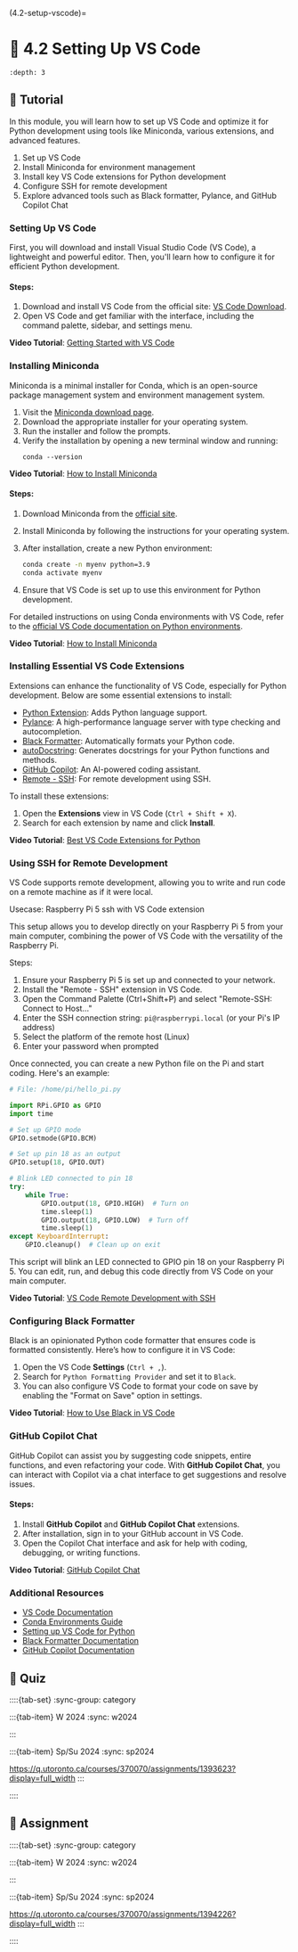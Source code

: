 
(4.2-setup-vscode)=
# 🧩 4.2 Setting Up VS Code

```{contents}
:depth: 3
```

## 🔰 Tutorial

In this module, you will learn how to set up VS Code and optimize it for Python development using tools like Miniconda, various extensions, and advanced features.

1. Set up VS Code
2. Install Miniconda for environment management
3. Install key VS Code extensions for Python development
4. Configure SSH for remote development
5. Explore advanced tools such as Black formatter, Pylance, and GitHub Copilot Chat

### Setting Up VS Code

First, you will download and install Visual Studio Code (VS Code), a lightweight and powerful editor. Then, you'll learn how to configure it for efficient Python development.

#### Steps:

1. Download and install VS Code from the official site: [VS Code Download](https://code.visualstudio.com/).
2. Open VS Code and get familiar with the interface, including the command palette, sidebar, and settings menu.

**Video Tutorial**: [Getting Started with VS Code](https://www.youtube.com/watch?v=VqCgcpAypFQ)

### Installing Miniconda

Miniconda is a minimal installer for Conda, which is an open-source package management system and environment management system.

1. Visit the [Miniconda download page](https://docs.conda.io/en/latest/miniconda.html).
2. Download the appropriate installer for your operating system.
3. Run the installer and follow the prompts.
4. Verify the installation by opening a new terminal window and running:
   ```
   conda --version
   ```

**Video Tutorial**: [How to Install Miniconda](https://www.youtube.com/watch?v=oHHbsMfyNR4&pp=ygUYSG93IHRvIEluc3RhbGwgTWluaWNvbmRh)

#### Steps:

1. Download Miniconda from the [official site](https://docs.conda.io/en/latest/miniconda.html).
2. Install Miniconda by following the instructions for your operating system.
3. After installation, create a new Python environment:
   ```bash
   conda create -n myenv python=3.9
   conda activate myenv
   ```

4. Ensure that VS Code is set up to use this environment for Python development.

For detailed instructions on using Conda environments with VS Code, refer to the [official VS Code documentation on Python environments](https://code.visualstudio.com/docs/python/environments).

**Video Tutorial**: [How to Install Miniconda](https://www.youtube.com/watch?v=oHHbsMfyNR4&pp=ygUYSG93IHRvIEluc3RhbGwgTWluaWNvbmRh)

### Installing Essential VS Code Extensions

Extensions can enhance the functionality of VS Code, especially for Python development. Below are some essential extensions to install:

- [Python Extension](https://marketplace.visualstudio.com/items?itemName=ms-python.python): Adds Python language support.
- [Pylance](https://marketplace.visualstudio.com/items?itemName=ms-python.vscode-pylance): A high-performance language server with type checking and autocompletion.
- [Black Formatter](https://marketplace.visualstudio.com/items?itemName=ms-python.black-formatter): Automatically formats your Python code.
- [autoDocstring](https://marketplace.visualstudio.com/items?itemName=njpwerner.autodocstring): Generates docstrings for your Python functions and methods.
- [GitHub Copilot](https://marketplace.visualstudio.com/items?itemName=GitHub.copilot): An AI-powered coding assistant.
- [Remote - SSH](https://marketplace.visualstudio.com/items?itemName=ms-vscode-remote.remote-ssh): For remote development using SSH.

To install these extensions:
1. Open the **Extensions** view in VS Code (`Ctrl + Shift + X`).
2. Search for each extension by name and click **Install**.

**Video Tutorial**: [Best VS Code Extensions for Python](https://www.youtube.com/watch?v=fj2tuTIcUys&pp=ygUiQmVzdCBWUyBDb2RlIEV4dGVuc2lvbnMgZm9yIFB5dGhvbg%3D%3D)

### Using SSH for Remote Development

VS Code supports remote development, allowing you to write and run code on a remote machine as if it were local.

Usecase: Raspberry Pi 5 ssh with VS Code extension

This setup allows you to develop directly on your Raspberry Pi 5 from your main computer, combining the power of VS Code with the versatility of the Raspberry Pi.

Steps:
1. Ensure your Raspberry Pi 5 is set up and connected to your network.
2. Install the "Remote - SSH" extension in VS Code.
3. Open the Command Palette (Ctrl+Shift+P) and select "Remote-SSH: Connect to Host..."
4. Enter the SSH connection string: `pi@raspberrypi.local` (or your Pi's IP address)
5. Select the platform of the remote host (Linux)
6. Enter your password when prompted

Once connected, you can create a new Python file on the Pi and start coding. Here's an example:

```python
# File: /home/pi/hello_pi.py

import RPi.GPIO as GPIO
import time

# Set up GPIO mode
GPIO.setmode(GPIO.BCM)

# Set up pin 18 as an output
GPIO.setup(18, GPIO.OUT)

# Blink LED connected to pin 18
try:
    while True:
        GPIO.output(18, GPIO.HIGH)  # Turn on
        time.sleep(1)
        GPIO.output(18, GPIO.LOW)  # Turn off
        time.sleep(1)
except KeyboardInterrupt:
    GPIO.cleanup()  # Clean up on exit
```

This script will blink an LED connected to GPIO pin 18 on your Raspberry Pi 5. You can edit, run, and debug this code directly from VS Code on your main computer.


**Video Tutorial**: [VS Code Remote Development with SSH](https://www.youtube.com/watch?v=miyD4c1dnTU&pp=ygUjVlMgQ29kZSBSZW1vdGUgRGV2ZWxvcG1lbnQgd2l0aCBTU0g%3D)

### Configuring Black Formatter

Black is an opinionated Python code formatter that ensures code is formatted consistently. Here’s how to configure it in VS Code:

1. Open the VS Code **Settings** (`Ctrl + ,`).
2. Search for `Python Formatting Provider` and set it to `Black`.
3. You can also configure VS Code to format your code on save by enabling the "Format on Save" option in settings.

**Video Tutorial**: [How to Use Black in VS Code](https://www.youtube.com/watch?v=esZLCuWs_2Y)

### GitHub Copilot Chat

GitHub Copilot can assist you by suggesting code snippets, entire functions, and even refactoring your code. With **GitHub Copilot Chat**, you can interact with Copilot via a chat interface to get suggestions and resolve issues.

#### Steps:

1. Install **GitHub Copilot** and **GitHub Copilot Chat** extensions.
2. After installation, sign in to your GitHub account in VS Code.
3. Open the Copilot Chat interface and ask for help with coding, debugging, or writing functions.

**Video Tutorial**: [GitHub Copilot Chat](https://www.youtube.com/watch?v=a2DDYMEPwbE&pp=ygUTR2l0SHViIENvcGlsb3QgQ2hhdA%3D%3D)

### Additional Resources

- [VS Code Documentation](https://code.visualstudio.com/docs)
- [Conda Environments Guide](https://docs.conda.io/projects/conda/en/latest/user-guide/tasks/manage-environments.html)
- [Setting up VS Code for Python](https://code.visualstudio.com/docs/python/python-tutorial)
- [Black Formatter Documentation](https://black.readthedocs.io/en/stable/)
- [GitHub Copilot Documentation](https://docs.github.com/en/copilot)

## 🚀 Quiz

::::{tab-set}
:sync-group: category

:::{tab-item} W 2024
:sync: w2024

:::

:::{tab-item} Sp/Su 2024
:sync: sp2024

https://q.utoronto.ca/courses/370070/assignments/1393623?display=full_width
:::

::::

## 📄 Assignment

::::{tab-set}
:sync-group: category

:::{tab-item} W 2024
:sync: w2024

:::

:::{tab-item} Sp/Su 2024
:sync: sp2024

https://q.utoronto.ca/courses/370070/assignments/1394226?display=full_width
:::

::::
